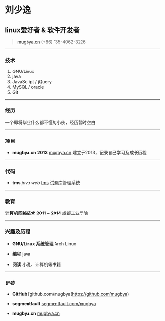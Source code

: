 # 刘少逸
## linux爱好者 & 软件开发者

> [mugbya.cn](http://mugbya.cn)
> (+86) 135-4062-3226

------

### 技术

1. GNU/Linux
1. java
1. JavaScript / jQuery
1. MySQL / oracle
1. Git


------

### 经历

一个即将毕业什么都不懂的小伙，经历暂时空白


------

### 项目

* **mugbya.cn** __2013__
    [mugbya.cn](http://mugbya.cn)
    建立于2013，记录自己学习及成长历程


------

### 代码

* **tms** *java web*
    [tms](https://github.com/mugbya/tms)
   试题库管理系统


------

### 教育

**计算机网络技术** __2011 ~ 2014__
    成都工业学院

------

### 兴趣及历程

* **GNU/Linux 系统管理**
    Arch Linux

* **编程**
    java

* **阅读**
    小说、计算机等书籍

------

### 足迹

* **GitHub**
    [github.com/mugbya(https://github.com/mugbya)

* **segmentfault**
    [segmentfault.com/mugbya](http://blog.segmentfault.com/mugbya)

* **mugbya.cn**
    [mugbya.cn](http://mugbya.cn)
